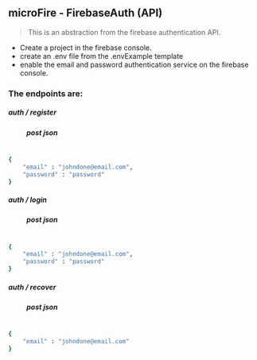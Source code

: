 ## microFire - FirebaseAuth (API) 

> This is an abstraction from the firebase authentication API.
 * Create a project in the firebase console.
 * create an .env file from the .envExample template
* enable the email and password authentication service on the firebase console.

 ### The endpoints are:

##### auth / register 
##### &nbsp;&nbsp;   &nbsp;   &nbsp;   &nbsp;   &nbsp; post json 
#
``` bash
{
    "email" : "johndone@email.com",
    "password" : "password"
}
```
##### auth / login
##### &nbsp;&nbsp;   &nbsp;   &nbsp;   &nbsp;   &nbsp; post json 
#
``` bash
{
    "email" : "johndone@email.com",
    "password" : "password"
}
```
##### auth / recover
##### &nbsp;&nbsp;   &nbsp;   &nbsp;   &nbsp;   &nbsp; post json 
#
``` bash
{
    "email" : "johndone@email.com"
}
```